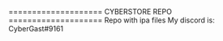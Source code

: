 ==================== CYBERSTORE REPO ====================
Repo with ipa files
My discord is: CyberGast#9161
